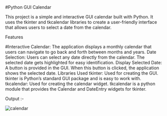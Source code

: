 #Python GUI Calendar

This project is a simple and interactive GUI calendar built with Python. It uses the tkinter and tkcalendar libraries to create a user-friendly interface that allows users to select a date from the calendar.

Features

#Interactive Calendar: The application displays a monthly calendar that users can navigate to go back and forth between months and years.
Date Selection: Users can select any date directly from the calendar. The selected date gets highlighted for easy identification.
Display Selected Date: A button is provided in the GUI. When this button is clicked, the application shows the selected date.
Libraries Used
tkinter: Used for creating the GUI. tkinter is Python’s standard GUI package and is easy to work with.
tkcalendar: Used for creating the calendar widget. tkcalendar is a python module that provides the Calendar and DateEntry widgets for tkinter.

Output :-

![calendar](https://github.com/Shkmr07/Calendar_project/assets/113815453/616c7f3c-cf0a-46c8-88cb-a49f5491af67)
